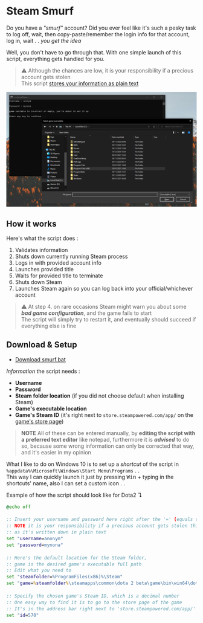 # Steam Smurf

Do you have a _"smurf"_ account? Did you ever feel like
it's such a pesky task to log off, wait, then copy-paste/remember
the login info for that account, log in, wait . . 
*you get the idea*  

Well, you don't have to go through that. With one
simple launch of this script, everything gets handled
for you.

> :warning: Although the chances are low, it is your responsibility if a precious account gets stolen  
> This script [stores your information as plain text](https://www.passcamp.com/blog/dangers-of-storing-and-sharing-passwords-in-plaintext/)

![demo](https://raw.githubusercontent.com/FLevent29/steam-smurf/master/demo.png)

## How it works

Here's what the script does :
1. Validates information
2. Shuts down currently running Steam process 
3. Logs in with provided account info
4. Launches provided title 
5. Waits for provided title to terminate 
6. Shuts down Steam 
7. Launches Steam again so you can log back into your official/whichever account

> :warning: At step 4. on rare occasions Steam might warn you about some
> **_bad game configuration_**, and the game fails to start  
> The script will simply try to restart it, and 
> eventually should succeed if everything else is fine

## Download & Setup

- [Download smurf.bat](https://github.com/FLevent29/steam-smurf/releases/download/1.1/smurf.bat)

_Information_ the script needs :
- **Username**
- **Password**
- **Steam folder location** (if you did not choose default when installing Steam)
- **Game's executable location**
- **Game's Steam ID** (it's right next to `store.steampowered.com/app/` on the [game's store page](https://store.steampowered.com/))

> **NOTE** All of these can be entered manually, by **editing the script with a preferred text editor** like notepad,
> furthermore it is _**advised**_ to do so, because some wrong 
> information can only be corrected that way, and it's easier in my opinion
 
What I like to do on Windows 10 is to set up a _shortcut_ of the script in `%appdata%\Microsoft\Windows\Start Menu\Programs` . .  
This way I can quickly launch it just by pressing <kbd>Win</kbd> + typing in the shortcuts' name, also I can set a custom icon . .

Example of how the script should look like for Dota2 ↴

```bat
@echo off

:: Insert your username and password here right after the '=' (equals sign)
:: NOTE it is your responsibility if a precious account gets stolen this way
:: as it's written down in plain text
set "username=anonym"
set "password=mynona"

:: Here's the default location for the Steam folder,
:: game is the desired game's executable full path
:: Edit what you need to
set "steamfolder=%ProgramFiles(x86)%\Steam"
set "game=%steamfolder%\steamapps\common\dota 2 beta\game\bin\win64\dota2.exe"

:: Specify the chosen game's Steam ID, which is a decimal number
:: One easy way to find it is to go to the store page of the game
:: It's in the address bar right next to 'store.steampowered.com/app/'
set "id=570"
```